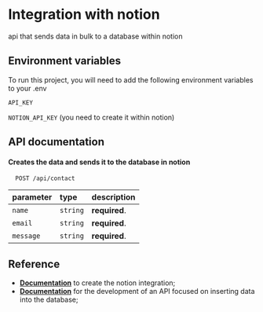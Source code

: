 
# Integration with notion

api that sends data in bulk to a database within notion





## Environment variables

To run this project, you will need to add the following environment variables to your .env

`API_KEY`

`NOTION_API_KEY` (you need to create it within notion)


## API documentation

#### Creates the data and sends it to the database in notion

```http
  POST /api/contact
```

| parameter   | type       | description                           |
| :---------- | :--------- | :---------------------------------- |
| `name` | `string` | **required**.|
| `email` | `string` | **required**.|
| `message` | `string` | **required**.|





## Reference

- [**Documentation**](https://developers.notion.com/reference/capabilities) to create the notion integration;
- [**Documentation**](https://developers.notion.com/reference/post-page) for the development of an API focused on inserting data into the database;